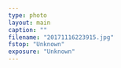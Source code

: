 ```yaml
---
type: photo
layout: main
caption: ""
filename: "20171116223915.jpg"
fstop: "Unknown"
exposure: "Unknown"
---
```

